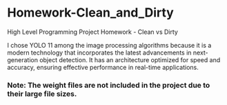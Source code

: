 # Homework-Clean_and_Dirty
High Level Programming Project Homework - Clean vs Dirty

I chose YOLO 11 among the image processing algorithms because it is a modern technology that incorporates the latest advancements in next-generation object detection. It has an architecture optimized for speed and accuracy, ensuring effective performance in real-time applications.

### Note: The weight files are not included in the project due to their large file sizes.
